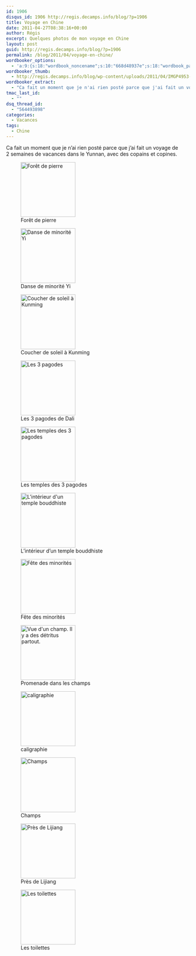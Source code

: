 ```yaml
---
id: 1906
disqus_id: 1906 http://regis.decamps.info/blog/?p=1906
title: Voyage en Chine
date: 2011-04-27T08:38:16+00:00
author: Régis
excerpt: Quelques photos de mon voyage en Chine
layout: post
guid: http://regis.decamps.info/blog/?p=1906
permalink: /blog/2011/04/voyage-en-chine/
wordbooker_options:
  - 'a:9:{s:18:"wordbook_noncename";s:10:"668d48937e";s:18:"wordbook_page_post";s:4:"-100";s:18:"wordbook_orandpage";s:1:"2";s:23:"wordbook_default_author";s:1:"1";s:23:"wordbook_extract_length";s:3:"256";s:19:"wordbook_actionlink";s:3:"300";s:26:"wordbooker_publish_default";s:2:"on";s:18:"wordbook_attribute";s:0:"";s:29:"wordbooker_status_update_text";s:33:"New blog post :  %title% - %link%";}'
wordbooker_thumb:
  - http://regis.decamps.info/blog/wp-content/uploads/2011/04/IMGP4953-150x150.jpg
wordbooker_extract:
  - "Ca fait un moment que je n'ai rien posté parce que j'ai fait un voyage de 2 semaines de vacances dans le Yunnan, avec des copains et copines."
tmac_last_id:
  - ""
dsq_thread_id:
  - "564493898"
categories:
  - Vacances
tags:
  - Chine
---
```

Ca fait un moment que je n’ai rien posté parce que j’ai fait un voyage de 2 semaines de vacances dans le Yunnan, avec des copains et copines.

<div id='gallery-2' class='gallery galleryid-1906 gallery-columns-3 gallery-size-thumbnail'>
  <figure class='gallery-item'> 
  
  <div class='gallery-icon landscape'>
    <a href='http://regis.decamps.info/blog/2011/04/voyage-en-chine/imgp4953/'><img width="150" height="150" src="http://regis.decamps.info/blog/wp-content/uploads/2011/04/IMGP4953-150x150.jpg" class="attachment-thumbnail size-thumbnail" alt="Forêt de pierre" aria-describedby="gallery-2-1907" /></a>
  </div><figcaption class='wp-caption-text gallery-caption' id='gallery-2-1907'> Forêt de pierre </figcaption></figure><figure class='gallery-item'> 
  
  <div class='gallery-icon landscape'>
    <a href='http://regis.decamps.info/blog/2011/04/voyage-en-chine/imgp5000/'><img width="150" height="150" src="http://regis.decamps.info/blog/wp-content/uploads/2011/04/IMGP5000-150x150.jpg" class="attachment-thumbnail size-thumbnail" alt="Danse de minorité Yi" aria-describedby="gallery-2-1911" /></a>
  </div><figcaption class='wp-caption-text gallery-caption' id='gallery-2-1911'> Danse de minorité Yi </figcaption></figure><figure class='gallery-item'> 
  
  <div class='gallery-icon landscape'>
    <a href='http://regis.decamps.info/blog/2011/04/voyage-en-chine/imgp5016-7_hdr/'><img width="150" height="150" src="http://regis.decamps.info/blog/wp-content/uploads/2011/04/IMGP5016-7_hdr-150x150.jpg" class="attachment-thumbnail size-thumbnail" alt="Coucher de soleil à Kunming" aria-describedby="gallery-2-1912" /></a>
  </div><figcaption class='wp-caption-text gallery-caption' id='gallery-2-1912'> Coucher de soleil à Kunming </figcaption></figure><figure class='gallery-item'> 
  
  <div class='gallery-icon landscape'>
    <a href='http://regis.decamps.info/blog/2011/04/voyage-en-chine/imgp5044/'><img width="150" height="150" src="http://regis.decamps.info/blog/wp-content/uploads/2011/04/IMGP5044-150x150.jpg" class="attachment-thumbnail size-thumbnail" alt="Les 3 pagodes" aria-describedby="gallery-2-1913" /></a>
  </div><figcaption class='wp-caption-text gallery-caption' id='gallery-2-1913'> Les 3 pagodes de Dali </figcaption></figure><figure class='gallery-item'> 
  
  <div class='gallery-icon landscape'>
    <a href='http://regis.decamps.info/blog/2011/04/voyage-en-chine/imgp5115/'><img width="150" height="150" src="http://regis.decamps.info/blog/wp-content/uploads/2011/04/IMGP5115-150x150.jpg" class="attachment-thumbnail size-thumbnail" alt="Les temples des 3 pagodes" aria-describedby="gallery-2-1914" /></a>
  </div><figcaption class='wp-caption-text gallery-caption' id='gallery-2-1914'> Les temples des 3 pagodes </figcaption></figure><figure class='gallery-item'> 
  
  <div class='gallery-icon portrait'>
    <a href='http://regis.decamps.info/blog/2011/04/voyage-en-chine/imgp5111/'><img width="150" height="150" src="http://regis.decamps.info/blog/wp-content/uploads/2011/04/IMGP5111-150x150.jpg" class="attachment-thumbnail size-thumbnail" alt="L&#039;intérieur d&#039;un temple bouddhiste" aria-describedby="gallery-2-1915" /></a>
  </div><figcaption class='wp-caption-text gallery-caption' id='gallery-2-1915'> L’intérieur d’un temple bouddhiste </figcaption></figure><figure class='gallery-item'> 
  
  <div class='gallery-icon landscape'>
    <a href='http://regis.decamps.info/blog/2011/04/voyage-en-chine/imgp5290/'><img width="150" height="150" src="http://regis.decamps.info/blog/wp-content/uploads/2011/04/IMGP5290-150x150.jpg" class="attachment-thumbnail size-thumbnail" alt="Fête des minorités" aria-describedby="gallery-2-1916" /></a>
  </div><figcaption class='wp-caption-text gallery-caption' id='gallery-2-1916'> Fête des minorités </figcaption></figure><figure class='gallery-item'> 
  
  <div class='gallery-icon portrait'>
    <a href='http://regis.decamps.info/blog/2011/04/voyage-en-chine/imgp5188/'><img width="150" height="150" src="http://regis.decamps.info/blog/wp-content/uploads/2011/04/IMGP5188-150x150.jpg" class="attachment-thumbnail size-thumbnail" alt="Vue d&#039;un champ. Il y a des détritus partout." aria-describedby="gallery-2-1917" /></a>
  </div><figcaption class='wp-caption-text gallery-caption' id='gallery-2-1917'> Promenade dans les champs </figcaption></figure><figure class='gallery-item'> 
  
  <div class='gallery-icon landscape'>
    <a href='http://regis.decamps.info/blog/2011/04/voyage-en-chine/imgp5173/'><img width="150" height="150" src="http://regis.decamps.info/blog/wp-content/uploads/2011/04/IMGP5173-150x150.jpg" class="attachment-thumbnail size-thumbnail" alt="caligraphie" aria-describedby="gallery-2-1918" /></a>
  </div><figcaption class='wp-caption-text gallery-caption' id='gallery-2-1918'> caligraphie </figcaption></figure><figure class='gallery-item'> 
  
  <div class='gallery-icon landscape'>
    <a href='http://regis.decamps.info/blog/2011/04/voyage-en-chine/imgp5199/'><img width="150" height="150" src="http://regis.decamps.info/blog/wp-content/uploads/2011/04/IMGP5199-150x150.jpg" class="attachment-thumbnail size-thumbnail" alt="Champs" aria-describedby="gallery-2-1919" /></a>
  </div><figcaption class='wp-caption-text gallery-caption' id='gallery-2-1919'> Champs </figcaption></figure><figure class='gallery-item'> 
  
  <div class='gallery-icon portrait'>
    <a href='http://regis.decamps.info/blog/2011/04/voyage-en-chine/imgp5210_hdr/'><img width="150" height="150" src="http://regis.decamps.info/blog/wp-content/uploads/2011/04/IMGP5210_hdr-150x150.jpg" class="attachment-thumbnail size-thumbnail" alt="Près de Lijiang" aria-describedby="gallery-2-1920" /></a>
  </div><figcaption class='wp-caption-text gallery-caption' id='gallery-2-1920'> Près de Lijiang </figcaption></figure><figure class='gallery-item'> 
  
  <div class='gallery-icon landscape'>
    <a href='http://regis.decamps.info/blog/2011/04/voyage-en-chine/imag0210/'><img width="150" height="150" src="http://regis.decamps.info/blog/wp-content/uploads/2011/04/IMAG0210-150x150.jpg" class="attachment-thumbnail size-thumbnail" alt="Les toilettes" aria-describedby="gallery-2-1923" /></a>
  </div><figcaption class='wp-caption-text gallery-caption' id='gallery-2-1923'> Les toilettes </figcaption></figure>
</div>
